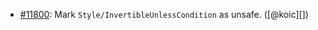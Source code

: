 * [#11800](https://github.com/rubocop/rubocop/issues/11800): Mark `Style/InvertibleUnlessCondition` as unsafe. ([@koic][])
